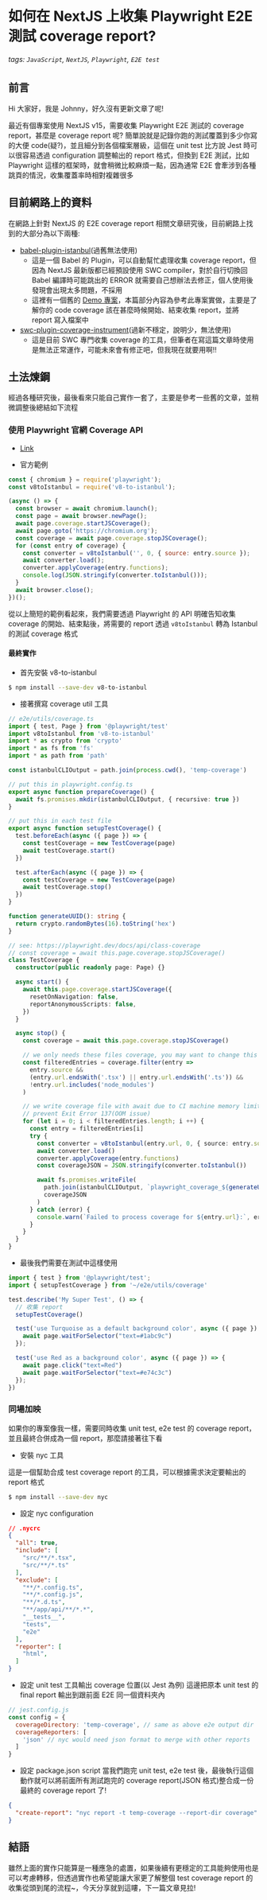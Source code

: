 # 如何在 NextJS 上收集 Playwright E2E 測試 coverage report?
###### tags: `JavaScript`, `NextJS`, `Playwright`, `E2E test`

<SocialBlock hashtags="javascript,nextjs,playwright" />

## 前言
Hi 大家好，我是 Johnny，好久沒有更新文章了呢!

最近有個專案使用 NextJS v15，需要收集 Playwright E2E 測試的 coverage report，甚麼是 coverage report 呢? 簡單說就是記錄你跑的測試覆蓋到多少你寫的大便 code(疑?)，並且細分到各個檔案層級，這個在 unit test 比方說 Jest 時可以很容易透過 configuration 調整輸出的 report 格式，但換到 E2E 測試，比如 Playwright 這樣的框架時，就會稍微比較麻煩一點，因為通常 E2E 會牽涉到各種跳頁的情況，收集覆蓋率時相對複雜很多


## 目前網路上的資料
在網路上針對 NextJS 的 E2E coverage report 相關文章研究後，目前網路上找到的大部分為以下兩種:
- [babel-plugin-istanbul](https://github.com/istanbuljs/babel-plugin-istanbul)(過舊無法使用)
  - 這是一個 Babel 的 Plugin，可以自動幫忙處理收集 coverage report，但因為 NextJS 最新版都已經預設使用 SWC compiler，對於自行切換回 Babel 編譯時可能跳出的 ERROR 就需要自己想辦法去修正，個人使用後發現會出現太多問題，不採用
  - 這裡有一個舊的 [Demo 專案](https://github.com/mxschmitt/playwright-test-coverage)，本篇部分內容為參考此專案實做，主要是了解你的 code coverage 該在甚麼時候開始、結束收集 report，並將 report 寫入檔案中
- [swc-plugin-coverage-instrument](https://github.com/kwonoj/swc-plugin-coverage-instrument)(過新不穩定，說明少，無法使用)
  - 這是目前 SWC 專門收集 coverage 的工具，但筆者在寫這篇文章時使用是無法正常運作，可能未來會有修正吧，但我現在就要用啊!!


## 土法煉鋼
經過各種研究後，最後看來只能自己實作一套了，主要是參考一些舊的文章，並稍微調整後總結如下流程

### 使用 Playwright 官網 Coverage API
- [Link](https://playwright.dev/docs/api/class-coverage)

- 官方範例
```js
const { chromium } = require('playwright');
const v8toIstanbul = require('v8-to-istanbul');

(async () => {
  const browser = await chromium.launch();
  const page = await browser.newPage();
  await page.coverage.startJSCoverage();
  await page.goto('https://chromium.org');
  const coverage = await page.coverage.stopJSCoverage();
  for (const entry of coverage) {
    const converter = v8toIstanbul('', 0, { source: entry.source });
    await converter.load();
    converter.applyCoverage(entry.functions);
    console.log(JSON.stringify(converter.toIstanbul()));
  }
  await browser.close();
})();
```

從以上簡短的範例看起來，我們需要透過 Playwright 的 API 明確告知收集 coverage 的開始、結束點後，將需要的 report 透過 `v8toIstanbul` 轉為 Istanbul 的測試 coverage 格式

#### 最終實作
- 首先安裝 v8-to-istanbul
```bash
$ npm install --save-dev v8-to-istanbul
```
- 接著撰寫 coverage util 工具
```ts
// e2e/utils/coverage.ts
import { test, Page } from '@playwright/test'
import v8toIstanbul from 'v8-to-istanbul'
import * as crypto from 'crypto'
import * as fs from 'fs'
import * as path from 'path'

const istanbulCLIOutput = path.join(process.cwd(), 'temp-coverage')

// put this in playwright.config.ts
export async function prepareCoverage() {
  await fs.promises.mkdir(istanbulCLIOutput, { recursive: true })
}

// put this in each test file
export async function setupTestCoverage() {
  test.beforeEach(async ({ page }) => {
    const testCoverage = new TestCoverage(page)
    await testCoverage.start()
  })

  test.afterEach(async ({ page }) => {
    const testCoverage = new TestCoverage(page)
    await testCoverage.stop()
  })
}

function generateUUID(): string {
  return crypto.randomBytes(16).toString('hex')
}

// see: https://playwright.dev/docs/api/class-coverage
// const coverage = await this.page.coverage.stopJSCoverage()
class TestCoverage {
  constructor(public readonly page: Page) {}

  async start() {
    await this.page.coverage.startJSCoverage({
      resetOnNavigation: false,
      reportAnonymousScripts: false,
    })
  }

  async stop() {
    const coverage = await this.page.coverage.stopJSCoverage()

    // we only needs these files coverage, you may want to change this to `.jsx`, `.js`
    const filteredEntries = coverage.filter(entry =>
      entry.source &&
      (entry.url.endsWith('.tsx') || entry.url.endsWith('.ts')) &&
      !entry.url.includes('node_modules')
    )

    // we write coverage file with await due to CI machine memory limitation
    // prevent Exit Error 137(OOM issue)
    for (let i = 0; i < filteredEntries.length; i ++) {
      const entry = filteredEntries[i]
      try {
        const converter = v8toIstanbul(entry.url, 0, { source: entry.source! })
        await converter.load()
        converter.applyCoverage(entry.functions)
        const coverageJSON = JSON.stringify(converter.toIstanbul())

        await fs.promises.writeFile(
          path.join(istanbulCLIOutput, `playwright_coverage_${generateUUID()}.json`),
          coverageJSON
        )
      } catch (error) {
        console.warn(`Failed to process coverage for ${entry.url}:`, error)
      }
    }
  }
}
```
- 最後我們需要在測試中這樣使用
```ts
import { test } from '@playwright/test';
import { setupTestCoverage } from '~/e2e/utils/coverage'

test.describe('My Super Test', () => {
  // 收集 report
  setupTestCoverage()

  test('use Turquoise as a default background color', async ({ page }) => {
    await page.waitForSelector("text=#1abc9c")
  });

  test('use Red as a background color', async ({ page }) => {
    await page.click("text=Red")
    await page.waitForSelector("text=#e74c3c")
  });
})
```

### 同場加映
如果你的專案像我一樣，需要同時收集 unit test, e2e test 的 coverage report，並且最終合併成為一個 report，那麼請接著往下看

- 安裝 nyc 工具

這是一個幫助合成 test coverage report 的工具，可以根據需求決定要輸出的 report 格式
```bash
$ npm install --save-dev nyc
```
- 設定 nyc configuration
```json
// .nycrc
{
  "all": true,
  "include": [
    "src/**/*.tsx",
    "src/**/*.ts"
  ],
  "exclude": [
    "**/*.config.ts",
    "**/*.config.js",
    "**/*.d.ts",
    "**/app/api/**/*.*",
    "__tests__",
    "tests",
    "e2e"
  ],
  "reporter": [
    "html",
  ]
}
```
- 設定 unit test 工具輸出 coverage 位置(以 Jest 為例)
這邊把原本 unit test 的 final report 輸出到跟前面 E2E 同一個資料夾內
```js
// jest.config.js
const config = {
  coverageDirectory: 'temp-coverage', // same as above e2e output dir
  coverageReporters: [
    'json' // nyc would need json format to merge with other reports
  ]
}
```
- 設定 package.json script
當我們跑完 unit test, e2e test 後，最後執行這個動作就可以將前面所有測試跑完的 coverage report(JSON 格式)整合成一份最終的 coverage report 了!
```json
{
  "create-report": "nyc report -t temp-coverage --report-dir coverage"
}
```

## 結語
雖然上面的實作只能算是一種應急的處置，如果後續有更穩定的工具能夠使用也是可以考慮轉移，但透過實作也希望能讓大家更了解整個 test coverage report 的收集從頭到尾的流程~，今天分享就到這瞜，下一篇文章見拉!

<SocialBlock hashtags="javascript,nextjs,playwright" />
